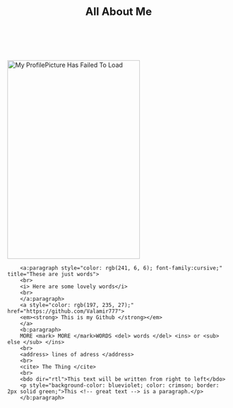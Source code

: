 <!DOCTYPE html>
<!-- Just a strange html/javascypt for learning -->
<html lang="en">
<head>
    <style>
        i {background-color: aqua;}
    </style>
    <title> Taylor Jackson</title>
    <header style="font-size:x-large; text-align: center;"> <b> All About Me </b> </header>
</head>
<body>
    <img src="https://everipedia-storage.s3.amazonaws.com/ProfilePicture/en/taylor-jackson/1580125__76894.jpeg" 
    alt="My ProfilePicture Has Failed To Load" width="300" height="450" title="Did you know I climbed mountains, neither did I!">

        <a:paragraph style="color: rgb(241, 6, 6); font-family:cursive;" title="These are just words">
        <br>
        <i> Here are some lovely words</i>
        <br> 
        </a:paragraph>
        <a style="color: rgb(197, 235, 27);" href="https://github.com/Valamir777">
        <em><strong> This is my Github </strong></em>  
        </a>
        <b:paragraph>
        MORE <mark> MORE </mark>WORDS <del> words </del> <ins> or <sub> else </sub> </ins>
        <br>
        <address> lines of adress </address>
        <br>
        <cite> The Thing </cite>
        <br>
        <bdo dir="rtl">This text will be written from right to left</bdo>
        <p style="background-color: blueviolet; color: crimson; border: 2px solid green;">This <!-- great text --> is a paragraph.</p>
        </b:paragraph>

</body>
</html>

